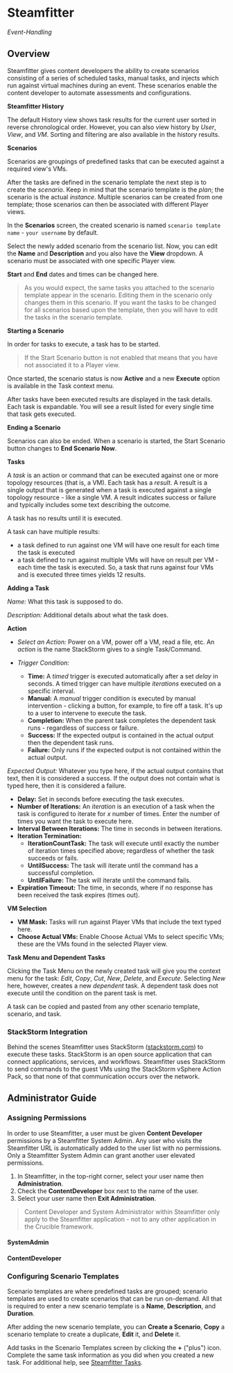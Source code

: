 # Steamfitter
*Event-Handling*

## Overview

Steamfitter gives content developers the ability to create scenarios consisting of a series of scheduled tasks, manual tasks, and injects which run against virtual machines during an event. These scenarios enable the content developer to automate assessments and configurations.

**Steamfitter History**

The default History view shows task results for the current user sorted in reverse chronological order. However, you can also view history by *User*, *View*, and *VM*. Sorting and filtering are also available in the history results.

**Scenarios**

Scenarios are groupings of predefined tasks that can be executed against a required view's VMs.

After the tasks are defined in the scenario template the next step is to create the *scenario*.  Keep in mind that the scenario template is the *plan*; the scenario is the actual *instance*. Multiple scenarios can be created from one template; those scenarios can then be associated with different Player views.  

In the **Scenarios** screen, the created scenario is named `scenario template name` - `your username` by default. 

Select the newly added scenario from the scenario list. Now, you can edit the **Name** and **Description** and you also have the **View** dropdown. A scenario must be associated with one specific Player view. 

**Start** and **End** dates and times can be changed here.

> As you would expect, the same tasks you attached to the scenario template appear in the scenario. Editing them in the scenario only changes them in this scenario. If you want the tasks to be changed for all scenarios based upon the template, then you will have to edit the tasks in the scenario template.

**Starting a Scenario**

In order for tasks to execute, a task has to be started. 

> If the Start Scenario button is not enabled that means that you have not associated it to a Player view.

Once started, the scenario status is now **Active** and a new **Execute** option is available in the Task context menu.

After tasks have been executed results are displayed in the task details. Each task is expandable. You will see a result listed for every single time that task gets executed. 

**Ending a Scenario**

Scenarios can also be ended. When a scenario is started, the Start Scenario button changes to **End Scenario Now**.

**Tasks**

A *task* is an action or command that can be executed against one or more topology resources (that is, a VM). Each task has a *result*. A result is a single output that is generated when a task is executed against a single topology resource - like a single VM. A result indicates success or failure and typically includes some text describing the outcome. 

A task has no results until it is executed. 

A task can have multiple results:

- a task defined to run against one VM will have one result for each time the task is executed
- a task defined to run against multiple VMs will have on result per VM - each time the task is executed. So, a task that runs against four VMs and is executed three times yields 12 results.

**Adding a Task**

*Name:* What this task is supposed to do.

*Description:* Additional details about what the task does.

**Action**

- *Select an Action:* Power on a VM, power off a VM, read a file, etc. An *action* is the name StackStorm gives to a single Task/Command.

- *Trigger Condition:* 
  - **Time:** A *timed* trigger is executed automatically after a set *delay* in seconds. A timed trigger can have multiple *iterations* executed on a specific interval.  
  - **Manual:** A *manual* trigger condition is executed by manual intervention - clicking a button, for example, to fire off a task. It's up to a user to intervene to execute the task. 
  - **Completion:** When the parent task completes the dependent task runs - regardless of success or failure.
  - **Success:** If the expected output is contained in the actual output then the dependent task runs.
  - **Failure:** Only runs if the expected output is not contained within the actual output. 

*Expected Output:* Whatever you type here, if the actual output contains that text, then it is considered a success. If the output does not contain what is typed here, then it is considered a failure.

- **Delay:** Set in seconds before executing the task executes.
- **Number of Iterations:** An *iteration* is an execution of a task when the task is configured to iterate for *x* number of times. Enter the number of times you want the task to execute here.
- **Interval Between Iterations:** The time in seconds in between iterations. 
- **Iteration Termination:** 
  - **IterationCountTask:** The task will execute until exactly the number of iteration times specified above; regardless of whether the task succeeds or fails.
  - **UntilSuccess:** The task will iterate until the command has a successful completion.
  - **UntilFailure:** The task will iterate until the command fails.
- **Expiration Timeout:** The time, in seconds, where if no response has been received the task expires (times out).  

**VM Selection**

- **VM Mask:** Tasks will run against Player VMs that include the text typed here. 
- **Choose Actual VMs:** Enable Choose Actual VMs to select specific VMs; these are the VMs found in the selected Player view. 

**Task Menu and Dependent Tasks**

Clicking the Task Menu on the newly created task will give you the context menu for the task: *Edit*, *Copy*, *Cut*, *New*, *Delete*, and *Execute*. Selecting *New* here, however, creates a new *dependent* task. A dependent task does not execute until the condition on the parent task is met.

A task can be copied and pasted from any other scenario template, scenario, and task.

### StackStorm Integration

Behind the scenes Steamfitter uses StackStorm ([stackstorm.com](https://stackstorm.com/)) to execute these tasks.  StackStorm is an open source application that can connect applications, services, and workflows. Steamfitter uses StackStorm to send commands to the guest VMs using the StackStorm vSphere Action Pack, so that none of that communication occurs over the network.

## Administrator Guide

### Assigning Permissions

In order to use Steamfitter, a user must be given **Content Developer** permissions by a Steamfitter System Admin. Any user who visits the Steamfitter URL is automatically added to the user list with no permissions. Only a Steamfitter System Admin can grant another user elevated permissions.

1. In Steamfitter, in the top-right corner, select your user name then **Administration**.
2. Check the **ContentDeveloper** box next to the name of the user. 
3. Select your user name then **Exit Administration**.

> Content Developer and System Administrator within Steamfitter only apply to the Steamfitter application - not to any other application in the Crucible framework.

#### SystemAdmin

#### ContentDeveloper

### Configuring Scenario Templates

Scenario templates are where predefined tasks are grouped; scenario templates are used to create scenarios that can be run on-demand. All that is required to enter a new scenario template is a **Name**, **Description**, and **Duration**.

After adding the new scenario template, you can **Create a Scenario**, **Copy** a scenario template to create a duplicate, **Edit** it, and **Delete** it.

Add tasks in the Scenario Templates screen by clicking the **+** ("plus") icon. Complete the same task information as you did when you created a new task. For additional help, see [Steamfitter Tasks](./steamfitter-tasks).